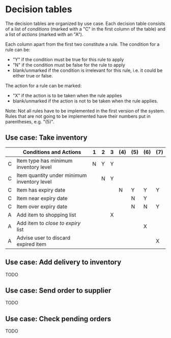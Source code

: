 # Decision tables

The decision tables are organized by use case. Each decision table consists of a list of _conditions_ (marked with a "C" in the first column of the table) and a list of _actions_ (marked with an "A").

Each column apart from the first two constitute a rule. The condition for a rule can be:

* "Y" if the condition must be true for this rule to apply
* "N" if the condition must be false for the rule to apply
* blank/unmarked if the condition is irrelevant for this rule, i.e. it could be either true or false.

The action for a rule can be marked:

* "X" if the action is to be taken when the rule applies
* blank/unmarked if the action is not to be taken when the rule applies.

Note: Not all rules have to be implemented in the first version of the system. Rules that are not going to be implemented have their numbers put in parentheses, e.g. "(5)".

## Use case: Take inventory

|   | Conditions and Actions | 1 | 2 | 3 | (4) | (5) | (6) | (7) |
|---|------------------------|---|---|---|-----|-----|-----|-----|
| C | Item type has minimum inventory level | N | Y | Y | | | | |
| C | Item quantity under minimum inventory level | | N | Y | | | | |
| C | Item has expiry date | | | | N | Y | Y | Y |
| C | Item near expiry date | | | | | N | Y | |
| C | Item over expiry date | | | | | N | N | Y |
| A | Add item to shopping list | | | X | | | | | 
| A | Add item to _close to expiry_ list | | | | | | X | | 
| A | Advise user to discard expired item | | | | | | | X | 

## Use case: Add delivery to inventory

TODO

## Use case: Send order to supplier

TODO

## Use case: Check pending orders

TODO
